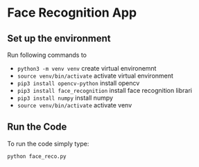 # Face Recognition App

## Set up the environment
Run following commands to 
- `python3 -m venv venv` create virtual environemnt
- `source venv/bin/activate` activate virtual environment
- `pip3 install opencv-python` install opencv
- `pip3 install face_recognition` install face recognition librari
- `pip3 install numpy` install numpy
- `source venv/bin/activate` activate venv

## Run the Code
To run the code simply type:
```
python face_reco.py   
```
